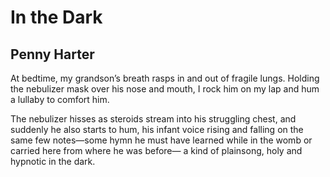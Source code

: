 # In the Dark
## Penny Harter
At bedtime, my grandson’s breath
rasps in and out of fragile lungs.
Holding the nebulizer mask
over his nose and mouth,
I rock him on my lap and hum
a lullaby to comfort him.

The nebulizer hisses as steroids
stream into his struggling chest,
and suddenly he also starts to hum,
his infant voice rising and falling
on the same few notes—some hymn
he must have learned while in the womb
or carried here from where he was before—
a kind of plainsong, holy and hypnotic
in the dark.